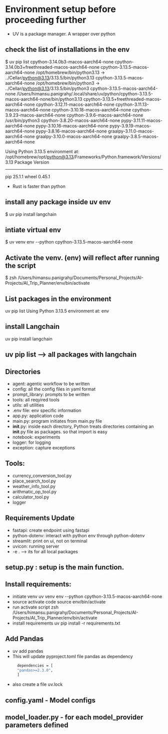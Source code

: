 
# Environment setup before proceeding further
* UV is a package manager. A wrapper over python
## check the list of installations in the env
$ uv pip list
cpython-3.14.0b3-macos-aarch64-none                 <download available>
cpython-3.14.0b3+freethreaded-macos-aarch64-none    <download available>
cpython-3.13.5-macos-aarch64-none                   /opt/homebrew/bin/python3.13 -> ../Cellar/python@3.13/3.13.5/bin/python3.13
cpython-3.13.5-macos-aarch64-none                   /opt/homebrew/bin/python3 -> ../Cellar/python@3.13/3.13.5/bin/python3
cpython-3.13.5-macos-aarch64-none                   /Users/himansu.panigrahy/.local/share/uv/python/cpython-3.13.5-macos-aarch64-none/bin/python3.13
cpython-3.13.5+freethreaded-macos-aarch64-none      <download available>
cpython-3.12.11-macos-aarch64-none                  <download available>
cpython-3.11.13-macos-aarch64-none                  <download available>
cpython-3.10.18-macos-aarch64-none                  <download available>
cpython-3.9.23-macos-aarch64-none                   <download available>
cpython-3.9.6-macos-aarch64-none                    /usr/bin/python3
cpython-3.8.20-macos-aarch64-none                   <download available>
pypy-3.11.11-macos-aarch64-none                     <download available>
pypy-3.10.16-macos-aarch64-none                     <download available>
pypy-3.9.19-macos-aarch64-none                      <download available>
pypy-3.8.16-macos-aarch64-none                      <download available>
graalpy-3.11.0-macos-aarch64-none                   <download available>
graalpy-3.10.0-macos-aarch64-none                   <download available>
graalpy-3.8.5-macos-aarch64-none                    <download available>

Using Python 3.13.5 environment at: /opt/homebrew/opt/python@3.13/Frameworks/Python.framework/Versions/3.13
Package Version
------- -------
pip     25.1.1
wheel   0.45.1
* Rust is faster than python

## install any package inside uv env
$ uv pip install langchain

## intiate virtual env 
$ uv venv env --python  cpython-3.13.5-macos-aarch64-none

## Activate the venv. (env) will reflect after running the script
$ zsh /Users/himansu.panigrahy/Documents/Personal_Projects/AI-Projects/AI_Trip_Planner/env/bin/activate

## List packages in the environment
uv pip list 
Using Python 3.13.5 environment at: env

## install Langchain
 uv pip install langchain

## uv pip list --> all packages with langchain

## Directories 
  * agent: agentic workflow to be written
  * config: all the config files in yaml format
  * prompt_library: prompts to be written
  * tools: all reqyired tools 
  * utils: all utilities 
  * .env file: env specific information
  * app.py: application code
  * main.py: program initiates from main.py file
  * __init__.py: inside each directory, Python treats directories containing an __init__.py file as packages. so that import is easy
  * notebook: experiments 
  * logger: for logging
  * exception: capture exceptions

## Tools:
  * currency_conversion_tool.py
  * place_search_tool.py
  * weather_info_tool.py
  * arithmatic_op_tool.py
  * calculator_tool.py
  * logger 
## Requirements Update
  * fastapi: create endpoint using fastapi
  * python-dotenv: interact with python env through python-dotenv
  * streamlit: print on ui, not on terminal
  * uvicon: running server
  * -e . --> its for all local packages
## setup.py : setup is the main function.
## Install requirements:
  * initiate venv
    uv venv env --python  cpython-3.13.5-macos-aarch64-none
  * source activate code
    source env/bin/activate
  * run activate script
    zsh /Users/himansu.panigrahy/Documents/Personal_Projects/AI-Projects/AI_Trip_Planner/env/bin/activate
  * install requirements
    uv pip install -r requirements.txt
## Add Pandas
  * uv add pandas
  * This will update pyproject.toml file pandas as dependency 
    ```sh
      dependencies = [
      "pandas>=2.3.0",
      ]
    ```
  * also create a file uv.lock 
## config.yaml - Model configs
## model_loader.py - for each model_provider parameters defined
